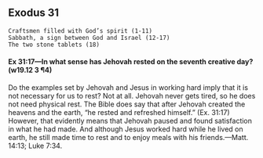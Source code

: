 ## Exodus 31

```
Craftsmen filled with God’s spirit (1-11)
Sabbath, a sign between God and Israel (12-17)
The two stone tablets (18)
```

#### Ex 31:17​—In what sense has Jehovah rested on the seventh creative day? (w19.12 3 ¶4)

Do the examples set by Jehovah and Jesus in working hard imply that it is not necessary for us to rest? Not at all. Jehovah never gets tired, so he does not need physical rest. The Bible does say that after Jehovah created the heavens and the earth, “he rested and refreshed himself.” (Ex. 31:17) However, that evidently means that Jehovah paused and found satisfaction in what he had made. And although Jesus worked hard while he lived on earth, he still made time to rest and to enjoy meals with his friends.​—Matt. 14:13; Luke 7:34.

